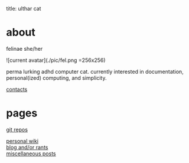 title: ulthar cat

# about

felinae she/her

![current avatar](./pic/fel.png =256x256)

perma lurking adhd computer cat. currently interested in documentation,
personal(ized) computing, and simplicity.

[contacts](./contacts.[%extension])

# pages

[git repos](./cgi-bin/cgit)

[personal wiki](./wiki/)  
[blog and/or rants](./blog/)  
[miscellaneous posts](./misc/)  
